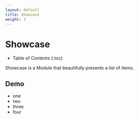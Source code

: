 ```yaml
---
layout: default
title: Showcase
weight: 3
---
```


# Showcase

* Table of Contents
{:toc}

Showcase is a Module that beautifully presents a list of items.

## Demo
<div class="flex-showcase" data-showcase>
    <ul>
        <li>one</li>
        <li>two</li>
        <li>three</li>
        <li>four</li>
    </ul>
</div>